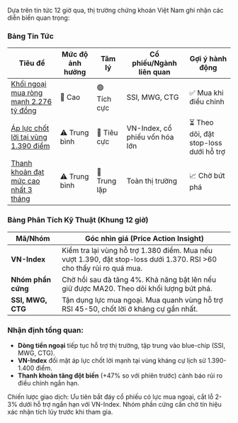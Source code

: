 Dựa trên tin tức 12 giờ qua, thị trường chứng khoán Việt Nam ghi nhận các diễn biến quan trọng:

### **Bảng Tin Tức**
| Tiêu đề | Mức độ ảnh hưởng | Tâm lý | Cổ phiếu/Ngành liên quan | Gợi ý hành động |
|---------|-------------------|---------|---------------------------|-----------------|
| [Khối ngoại mua ròng mạnh 2.276 tỷ đồng](https://24hmoney.vn/news/bat-mach-chung-khoan-ngay-4-7-2025-khoi-ngoai-long-rong-cuc-manh-c30a2602819.html) | 🚨 Cao | 🟢 Tích cực | SSI, MWG, CTG | ✅ Mua khi điều chỉnh |
| [Áp lực chốt lời tại vùng 1.390 điểm](https://baomoi.com/goc-nhin-ky-thuat-phien-giao-dich-chung-khoan-ngay-4-7-kiem-tra-lai-vung-1-380-diem-c52665507.epi) | ⚠️ Trung bình | 🔴 Tiêu cực | VN-Index, cổ phiếu vốn hóa lớn | ⏳ Theo dõi, đặt stop-loss dưới hỗ trợ |
| [Thanh khoản đạt mức cao nhất 3 tháng](https://thoibaotaichinhvietnam.vn/chung-khoan-ngay-47-nha-dau-tu-nuoc-ngoai-day-manh-mua-rong-vn-index-duy-tri-da-tang-diem-179473.html) | ⚠️ Trung bình | 🔵 Trung lập | Toàn thị trường | 📈 Chờ bứt phá |

### **Bảng Phân Tích Kỹ Thuật (Khung 12 giờ)**
| Mã/Nhóm | Góc nhìn giá (Price Action Insight) |
|----------|--------------------------------------|
| **VN-Index** | Kiểm tra lại vùng hỗ trợ 1.380 điểm. Mua nếu vượt 1.390, đặt stop-loss dưới 1.370. RSI >60 cho thấy rủi ro quá mua. |
| **Nhóm phần cứng** | Chờ hồi sau đà tăng 4%. Khả năng bật lên nếu giữ được MA20. Theo dõi khối lượng bứt phá. |
| **SSI, MWG, CTG** | Tận dụng lực mua ngoại. Mua quanh vùng hỗ trợ RSI 45-50, chốt lời ở kháng cự gần nhất. |

### Nhận định tổng quan:
- **Dòng tiền ngoại** tiếp tục hỗ trợ thị trường, tập trung vào blue-chip (SSI, MWG, CTG).
- **VN-Index** đối mặt áp lực chốt lời mạnh tại vùng kháng cự lịch sử 1.390-1.400 điểm.
- **Thanh khoản tăng đột biến** (+47% so với phiên trước) cảnh báo rủi ro điều chỉnh ngắn hạn.

Chiến lược giao dịch: Ưu tiên bắt đáy cổ phiếu có lực mua ngoại, cắt lỗ 2-3% dưới hỗ trợ ngắn hạn với VN-Index. Nhóm phần cứng cần chờ tín hiệu xác nhận tích lũy trước khi tham gia.